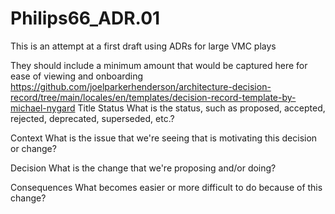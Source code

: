 # Philips66_ADR.01

This is an attempt at a first draft using ADRs for large VMC plays 

They should include a minimum amount that would be captured here for ease of viewing and onboarding 
https://github.com/joelparkerhenderson/architecture-decision-record/tree/main/locales/en/templates/decision-record-template-by-michael-nygard
Title
Status
What is the status, such as proposed, accepted, rejected, deprecated, superseded, etc.?

Context
What is the issue that we're seeing that is motivating this decision or change?

Decision
What is the change that we're proposing and/or doing?

Consequences
What becomes easier or more difficult to do because of this change?
